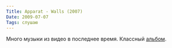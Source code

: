 ```yaml
---
Title: Apparat - Walls (2007)
Date: 2009-07-07
Tags: слушаю
---
```


Много музыки из видео в последнее время. Классный [альбом](http://www.amazon.com/Walls-Apparat/dp/B000O5AYN4).
